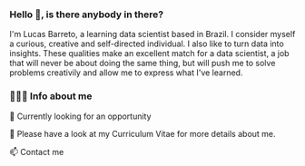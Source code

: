 ### Hello 👋, is there anybody in there?

I'm Lucas Barreto, a learning data scientist based in Brazil. I consider myself a curious, creative and self-directed individual. I also like to turn data into insights. These qualities make an excellent match for a data scientist, a job that will never be about doing the same thing, but will push me to solve problems creativily and allow me to express what I've learned.


### 👨🏻‍💻 Info about me

💼 Currently looking for an opportunity

🔖 Please have a look at my Curriculum Vitae for more details about me.

📫 Contact me
